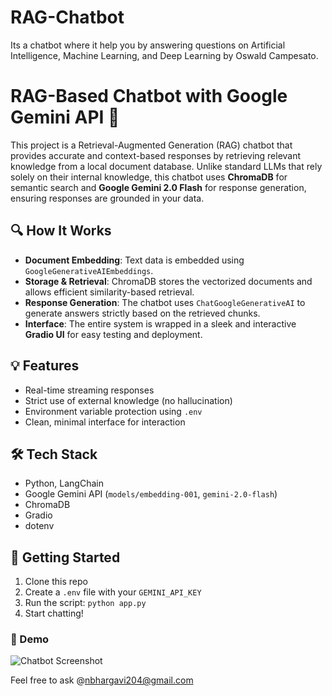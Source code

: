 # RAG-Chatbot

Its a chatbot where it  help you by answering questions on Artificial Intelligence, Machine Learning, and Deep Learning by Oswald Campesato.
# RAG-Based Chatbot with Google Gemini API 🚀

This project is a Retrieval-Augmented Generation (RAG) chatbot that provides accurate and context-based responses by retrieving relevant knowledge from a local document database. Unlike standard LLMs that rely solely on their internal knowledge, this chatbot uses **ChromaDB** for semantic search and **Google Gemini 2.0 Flash** for response generation, ensuring responses are grounded in your data.

## 🔍 How It Works

- **Document Embedding**: Text data is embedded using `GoogleGenerativeAIEmbeddings`.
- **Storage & Retrieval**: ChromaDB stores the vectorized documents and allows efficient similarity-based retrieval.
- **Response Generation**: The chatbot uses `ChatGoogleGenerativeAI` to generate answers strictly based on the retrieved chunks.
- **Interface**: The entire system is wrapped in a sleek and interactive **Gradio UI** for easy testing and deployment.

## 💡 Features

- Real-time streaming responses
- Strict use of external knowledge (no hallucination)
- Environment variable protection using `.env`
- Clean, minimal interface for interaction

## 🛠 Tech Stack

- Python, LangChain
- Google Gemini API (`models/embedding-001`, `gemini-2.0-flash`)
- ChromaDB
- Gradio
- dotenv

## 🚀 Getting Started

1. Clone this repo
2. Create a `.env` file with your `GEMINI_API_KEY`
3. Run the script: `python app.py`
4. Start chatting!

### 📸 Demo

![Chatbot Screenshot]("D:\buildbot\chatbot.png")



Feel free to ask @nbhargavi204@gmail.com
